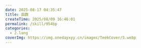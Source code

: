 ```yaml
---
date: 2025-08-17 04:35:47
title: 函数
createTime: 2025/08/09 16:46:01
permalink: /skill/954bp
categories:
  - 2.lang
coverImg: https://img.onedayxyy.cn/images/TeekCover/5.webp
---
```

